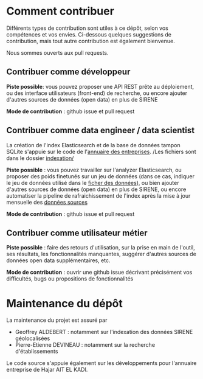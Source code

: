 # Comment contribuer

Différents types de contribution sont utiles à ce dépôt, selon vos compétences et vos envies. Ci-dessous quelques suggestions de contribution, mais tout autre contribution est également bienvenue.

Nous sommes ouverts aux pull requests.

## Contribuer comme développeur

**Piste possible**: vous pouvez proposer une API REST prête au déploiement, ou des interface utilisateurs (front-end) de recherche, ou encore ajouter d'autres sources de données (open data) en plus de SIRENE

**Mode de contribution** : github issue et pull request

## Contribuer comme data engineer / data scientist

La création de l'index Elasticsearch et de la base de données tampon SQLite s'appuie sur le code de l'[annuaire des entreprises](https://github.com/etalab/annuaire-entreprises-search-infra). /Les fichiers sont dans le dossier [indexation/](indexation/)

**Piste possible** : vous pouvez travailler sur l'analyzer Elasticsearch, ou proposer des poids finetunés sur un jeu de données (dans ce cas, indiquer le jeu de données utilisé dans le [ficher des données](data_sources.txt)), ou bien ajouter d'autres sources de données (open data) en plus de SIRENE, ou encore automatiser la pipeline de rafraichissement de l'index après la mise à jour mensuelle des [données sources](https://files.data.gouv.fr/geo-sirene/last/)

**Mode de contribution** : github issue et pull request

## Contribuer comme utilisateur métier

**Piste possible** : faire des retours d'utilisation, sur la prise en main de l'outil, ses résultats, les fonctionnalités manquantes, suggérer d'autres sources de données open data supplémentaires, etc.

**Mode de contribution** : ouvrir une github issue décrivant précisément vos difficultés, bugs ou propositions de fonctionnalités

# Maintenance du dépôt

La maintenance du projet est assuré par
- Geoffrey ALDEBERT : notamment sur l'indexation des données SIRENE géolocalisées
- Pierre-Etienne DEVINEAU : notamment sur la recherche d'établissements

Le code source s'appuie également sur les développements pour l'annuaire entreprise de Hajar AIT EL KADI.
